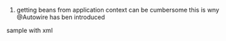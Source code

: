 1. getting beans from application context can be cumbersome
this is wny @Autowire has ben introduced

sample with xml